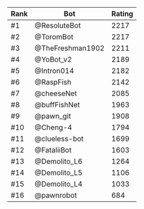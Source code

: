 Rank|Bot|Rating
---|---|---
#1|@ResoluteBot|2217
#2|@ToromBot|2217
#3|@TheFreshman1902|2211
#4|@YoBot_v2|2189
#5|@Intron014|2182
#6|@RaspFish|2142
#7|@cheeseNet|2085
#8|@buffFishNet|1963
#9|@pawn_git|1908
#10|@Cheng-4|1794
#11|@clueless-bot|1699
#12|@FataliiBot|1603
#13|@Demolito_L6|1264
#14|@Demolito_L5|1106
#15|@Demolito_L4|1033
#16|@pawnrobot|684
